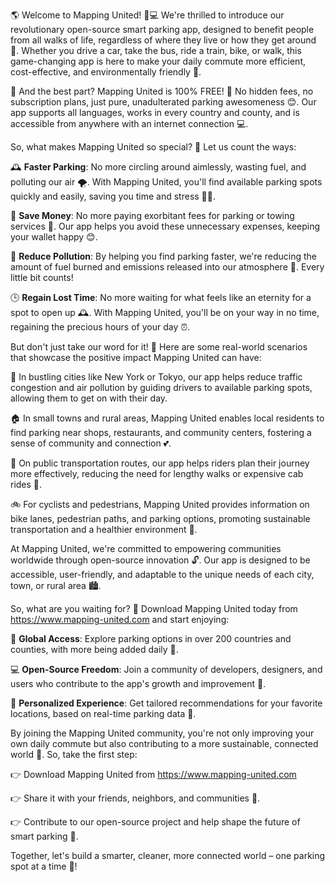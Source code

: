 🌎 Welcome to Mapping United! 🚗💻 We're thrilled to introduce our revolutionary open-source smart parking app, designed to benefit people from all walks of life, regardless of where they live or how they get around 💪. Whether you drive a car, take the bus, ride a train, bike, or walk, this game-changing app is here to make your daily commute more efficient, cost-effective, and environmentally friendly 🌟.

🎉 And the best part? Mapping United is 100% FREE! 🤑 No hidden fees, no subscription plans, just pure, unadulterated parking awesomeness 😊. Our app supports all languages, works in every country and county, and is accessible from anywhere with an internet connection 💻.

So, what makes Mapping United so special? 🤔 Let us count the ways:

🕰️ **Faster Parking**: No more circling around aimlessly, wasting fuel, and polluting our air 🌪. With Mapping United, you'll find available parking spots quickly and easily, saving you time and stress 💆‍♀️.

💸 **Save Money**: No more paying exorbitant fees for parking or towing services 🚫. Our app helps you avoid these unnecessary expenses, keeping your wallet happy 😊.

🌟 **Reduce Pollution**: By helping you find parking faster, we're reducing the amount of fuel burned and emissions released into our atmosphere 💨. Every little bit counts!

🕒️ **Regain Lost Time**: No more waiting for what feels like an eternity for a spot to open up 🕰️. With Mapping United, you'll be on your way in no time, regaining the precious hours of your day ⏰.

But don't just take our word for it! 🤔 Here are some real-world scenarios that showcase the positive impact Mapping United can have:

🌆 In bustling cities like New York or Tokyo, our app helps reduce traffic congestion and air pollution by guiding drivers to available parking spots, allowing them to get on with their day.

🏠 In small towns and rural areas, Mapping United enables local residents to find parking near shops, restaurants, and community centers, fostering a sense of community and connection 💕.

🚌 On public transportation routes, our app helps riders plan their journey more effectively, reducing the need for lengthy walks or expensive cab rides 🚕.

🚲 For cyclists and pedestrians, Mapping United provides information on bike lanes, pedestrian paths, and parking options, promoting sustainable transportation and a healthier environment 🌿.

At Mapping United, we're committed to empowering communities worldwide through open-source innovation 🔓. Our app is designed to be accessible, user-friendly, and adaptable to the unique needs of each city, town, or rural area 🏙️.

So, what are you waiting for? 🤔 Download Mapping United today from https://www.mapping-united.com and start enjoying:

🌟 **Global Access**: Explore parking options in over 200 countries and counties, with more being added daily 🔴.

💻 **Open-Source Freedom**: Join a community of developers, designers, and users who contribute to the app's growth and improvement 🤝.

📱 **Personalized Experience**: Get tailored recommendations for your favorite locations, based on real-time parking data 📍.

By joining the Mapping United community, you're not only improving your own daily commute but also contributing to a more sustainable, connected world 💖. So, take the first step:

👉 Download Mapping United from https://www.mapping-united.com

👉 Share it with your friends, neighbors, and communities 📱.

👉 Contribute to our open-source project and help shape the future of smart parking 🔧.

Together, let's build a smarter, cleaner, more connected world – one parking spot at a time 💪!